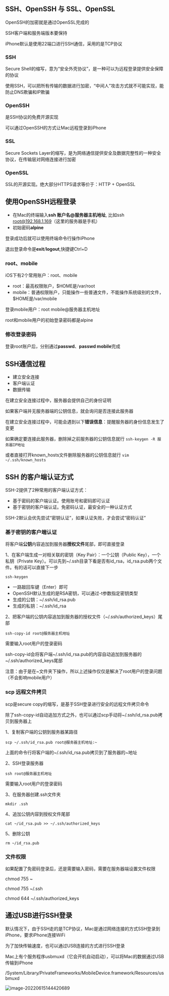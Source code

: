 ## SSH、OpenSSH 与 SSL、OpenSSL

OpenSSH的加密就是通过OpenSSL完成的

SSH客户端和服务端版本要保持

iPhone默认是使用22端口进行SSH通信，采用的是TCP协议

### SSH

Secure Shell的缩写，意为“安全外壳协议”，是一种可以为远程登录提供安全保障的协议

使用SSH，可以把所有传输的数据进行加密，“中间人”攻击方式就不可能实现，能防止DNS欺骗和IP欺骗

### OpenSSH

是SSH协议的免费开源实现

可以通过OpenSSH的方式让Mac远程登录到iPhone

### SSL

Secure Sockets Layer的缩写，是为网络通信提供安全及数据完整性的一种安全协议，在传输层对网络连接进行加密

### OpenSSL

SSL的开源实现。绝大部分HTTPS请求等价于：HTTP + OpenSSL

## 使用OpenSSH远程登录

- 在Mac的终端输入**ssh 账户名@服务器主机地址**,
  比如ssh root@192.168.1.169（这里的服务器是手机）
- 初始密码**alpine**

登录成功后就可以使用终端命令行操作iPhone

退出登录命令是**exit**/**logout**,快捷键Ctrl+D

### root、mobile

iOS下有2个常用账户：root、mobile

- root：最高权限账户，$HOME是/var/root
- mobile：普通权限账户，只能操作一些普通文件，不能操作系统级别的文件，$HOME是/var/mobile

登录mobile用户：root mobile@服务器主机地址 

root和mobile用户的初始登录密码都是alpine

### 修改登录密码

登录root账户后，分别通过**passwd**、**passwd mobile**完成

## SSH通信过程

- 建立安全连接
- 客户端认证
- 数据传输

在建立安全连接过程中，服务器会提供自己的身份证明

如果客户端并无服务器端的公钥信息，就会询问是否连接此服务器

在建立安全连接过程中，可能会遇到以下**错误信息**：提醒服务器的身份信息发生了变更

如果确定要连接此服务器，删除掉之前服务器的公钥信息就行
`ssh-keygen -R 服务器IP地址`

或者直接打开known_hosts文件删除服务器的公钥信息就行
`vim ~/.ssh/known_hosts`

## SSH 的客户端认证方式

SSH-2提供了2种常用的客户端认证方式：

- 基于密码的客户端认证。使用账号和密码即可认证
- 基于密钥的客户端认证。免密码认证，最安全的一种认证方式

SSH-2默认会优先尝试“密钥认证”，如果认证失败，才会尝试“密码认证”

### 基于密钥的客户端认证

将客户端**公钥**内容追加到服务器**授权文件**尾部，即可直接登录

1、在客户端生成一对相关联的密钥（Key Pair）：一个公钥（Public Key），一个私钥（Private Key）。可以先到~/.ssh目录下看是否有id_rsa，id_rsa.pub两个文件。有的话可以直接下一步

`ssh-keygen` 

- 一路敲回车键（Enter）即可
- OpenSSH默认生成的是RSA密钥，可以通过-t参数指定密钥类型
- 生成的公钥：~/.ssh/id_rsa.pub
- 生成的私钥：~/.ssh/id_rsa

2、把客户端的公钥内容追加到服务器的授权文件（~/.ssh/authorized_keys）尾部

`ssh-copy-id root@服务器主机地址`

需要输入root用户的登录密码

ssh-copy-id会将客户端~/.ssh/id_rsa.pub的内容自动追加到服务器的~/.ssh/authorized_keys尾部

注意：由于是在~文件夹下操作，所以上述操作仅仅是解决了root用户的登录问题（不会影响mobile用户）

### scp 远程文件拷贝

scp是secure copy的缩写，是基于SSH登录进行安全的远程文件拷贝命令

除了ssh-copy-id自动追加方式之外，也可以通过scp手动将~/.ssh/id_rsa.pub拷贝到服务器上

1、复制客户端的公钥到服务器某路径

`scp ~/.ssh/id_rsa.pub root@服务器主机地址:~`

上面的命令行将客户端的~/.ssh/id_rsa.pub拷贝到了服务器的~地址

2、SSH登录服务器

`ssh root@服务器主机地址`

需要输入root用户的登录密码

3、在服务器创建.ssh文件夹

`mkdir .ssh`

4、追加公钥内容到授权文件尾部

`cat ~/id_rsa.pub >> ~/.ssh/authorized_keys`

5、删除公钥

`rm ~/id_rsa.pub`

### 文件权限

如果配置了免密码登录后，还是需要输入密码，需要在服务器端设置文件权限

chmod 755 ~

chmod 755 ~/.ssh

chmod 644 ~/.ssh/authorized_keys

## 通过USB进行SSH登录

默认情况下，由于SSH走的是TCP协议，Mac是通过网络连接的方式SSH登录到iPhone，要求iPhone连接WiFi

为了加快传输速度，也可以通过USB连接的方式进行SSH登录

Mac上有个服务程序usbmuxd（它会开机自动启动），可以将Mac的数据通过USB传输到iPhone

/System/Library/PrivateFrameworks/MobileDevice.framework/Resources/usbmuxd

![image-20220615144420689](http://xingyajie.oss-cn-hangzhou.aliyuncs.com/uPic/image-20220615144420689.png)





